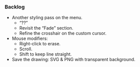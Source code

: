 ### Backlog

- Another styling pass on the menu.
  - “??”
  - Revisit the “Fade” section.
  - Refine the crosshair on the custom cursor.
- Mouse modifiers:
  - Right-click to erase.
  - Scroll.
  - Shift to keep line straight.
- Save the drawing: SVG & PNG with transparent background.
